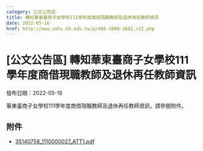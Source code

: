 ```yaml
---
category: 公文公告區
title: 轉知華東臺商子女學校111學年度商借現職教師及退休再任教師資訊
date: 2022-05-16
href: http://www.smhs.kh.edu.tw/p/406-1000-3682,r22.php
---
```


# [公文公告區] 轉知華東臺商子女學校111學年度商借現職教師及退休再任教師資訊

發布日期：2022-05-16

華東臺商子女學校111學年度商借現職教師及退休再任教師資訊，請參閱附件。

## 附件

- [35140758_1110000027_ATT1.pdf](https://www.smhs.kh.edu.tw/var/file/0/1000/attach/93/pta_3459_5289762_93264.pdf)
